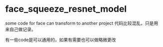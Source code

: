 # face_squeeze_resnet_model
some code for face can transform to another project
代码比较混乱，只是用来自己做记录。

有一些code是可以通用的，如果有需要也可以做略微更改
